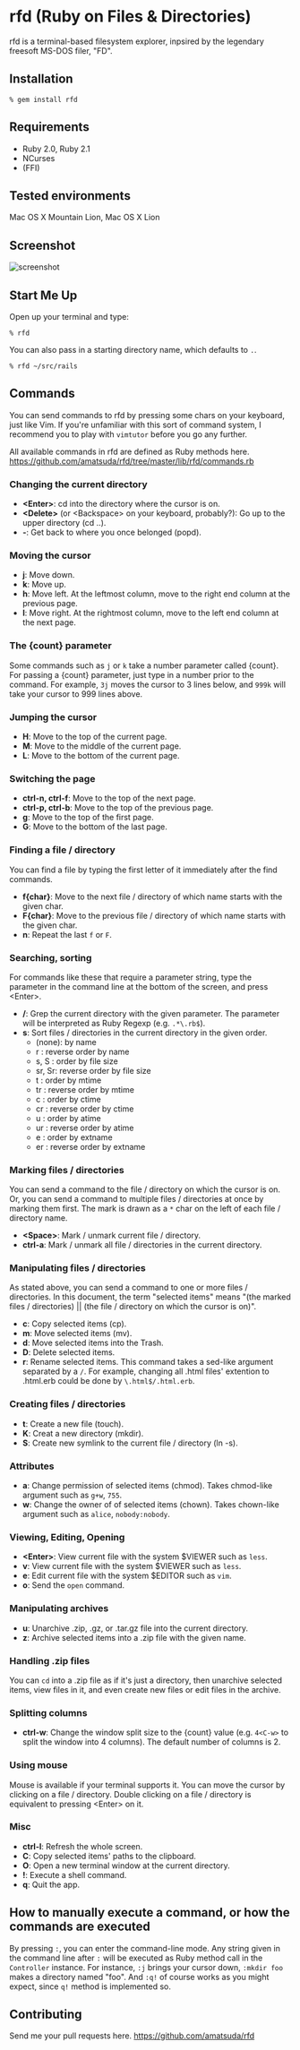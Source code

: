 # rfd (Ruby on Files & Directories)

rfd is a terminal-based filesystem explorer, inpsired by the legendary freesoft MS-DOS filer, "FD".

## Installation

    % gem install rfd

## Requirements

* Ruby 2.0, Ruby 2.1
* NCurses
* (FFI)

## Tested environments

Mac OS X Mountain Lion, Mac OS X Lion

## Screenshot

![screenshot](https://www.evernote.com/shard/s20/sh/a0a275ee-39b5-4ba4-9374-8534f4ee2a24/377c504f45f17a75eb2ea12bd015b6ee/deep/0/rfd_screenshot.png)

## Start Me Up

Open up your terminal and type:

    % rfd

You can also pass in a starting directory name, which defaults to `.`.

    % rfd ~/src/rails

## Commands

You can send commands to rfd by pressing some chars on your keyboard, just like Vim.
If you're unfamiliar with this sort of command system, I recommend you to play with `vimtutor` before you go any further.

All available commands in rfd are defined as Ruby methods here. https://github.com/amatsuda/rfd/tree/master/lib/rfd/commands.rb

### Changing the current directory

* **\<Enter\>**: cd into the directory where the cursor is on.
* **\<Delete\>** (or \<Backspace\> on your keyboard, probably?): Go up to the upper directory (cd ..).
* **-**: Get back to where you once belonged (popd).

### Moving the cursor

* **j**: Move down.
* **k**: Move up.
* **h**: Move left. At the leftmost column, move to the right end column at the previous page.
* **l**: Move right. At the rightmost column, move to the left end column at the next page.

### The {count} parameter

Some commands such as `j` or `k` take a number parameter called {count}. For passing a {count} parameter, just type in a number prior to the command.
For example, `3j` moves the cursor to 3 lines below, and `999k` will take your cursor to 999 lines above.

### Jumping the cursor

* **H**: Move to the top of the current page.
* **M**: Move to the middle of the current page.
* **L**: Move to the bottom of the current page.

### Switching the page

* **ctrl-n, ctrl-f**: Move to the top of the next page.
* **ctrl-p, ctrl-b**: Move to the top of the previous page.
* **g**: Move to the top of the first page.
* **G**: Move to the bottom of the last page.

### Finding a file / directory

You can find a file by typing the first letter of it immediately after the find commands.

* **f{char}**: Move to the next file / directory of which name starts with the given char.
* **F{char}**: Move to the previous file / directory of which name starts with the given char.
* **n**: Repeat the last `f` or `F`.

### Searching, sorting

For commands like these that require a parameter string, type the parameter in the command line at the bottom of the screen, and press \<Enter\>.

* **/**: Grep the current directory with the given parameter. The parameter will be interpreted as Ruby Regexp (e.g. `.*\.rb$`).
* **s**: Sort files / directories in the current directory in the given order.
    * (none): by name
    * r     : reverse order by name
    * s, S  : order by file size
    * sr, Sr: reverse order by file size
    * t     : order by mtime
    * tr    : reverse order by mtime
    * c     : order by ctime
    * cr    : reverse order by ctime
    * u     : order by atime
    * ur    : reverse order by atime
    * e     : order by extname
    * er    : reverse order by extname

### Marking files / directories

You can send a command to the file / directory on which the cursor is on. Or, you can send a command to multiple files / directories at once by marking them first.
The mark is drawn as a `*` char on the left of each file / directory name.

* **\<Space\>**: Mark / unmark current file / directory.
* **ctrl-a**: Mark / unmark all file / directories in the current directory.

### Manipulating files / directories

As stated above, you can send a command to one or more files / directories. In this document, the term "selected items" means "(the marked files / directories) || (the file / directory on which the cursor is on)".

* **c**: Copy selected items (cp).
* **m**: Move selected items (mv).
* **d**: Move selected items into the Trash.
* **D**: Delete selected items.
* **r**: Rename selected items. This command takes a sed-like argument separated by a `/`. For example, changing all .html files' extention to .html.erb could be done by `\.html$/.html.erb`.

### Creating files / directories

* **t**: Create a new file (touch).
* **K**: Creat a new directory (mkdir).
* **S**: Create new symlink to the current file / directory (ln -s).

### Attributes

* **a**: Change permission of selected items (chmod). Takes chmod-like argument such as `g+w`, `755`.
* **w**: Change the owner of of selected items (chown). Takes chown-like argument such as `alice`, `nobody:nobody`.

### Viewing, Editing, Opening

* **\<Enter\>**: View current file with the system $VIEWER such as `less`.
* **v**: View current file with the system $VIEWER such as `less`.
* **e**: Edit current file with the system $EDITOR such as `vim`.
* **o**: Send the `open` command.

### Manipulating archives

* **u**: Unarchive .zip, .gz, or .tar.gz file into the current directory.
* **z**: Archive selected items into a .zip file with the given name.

### Handling .zip files

You can `cd` into a .zip file as if it's just a directory, then unarchive selected items, view files in it, and even create new files or edit files in the archive.

### Splitting columns

* **ctrl-w**: Change the window split size to the {count} value (e.g. `4<C-w>` to split the window into 4 columns). The default number of columns is 2.

### Using mouse

Mouse is available if your terminal supports it. You can move the cursor by clicking on a file / directory. Double clicking on a file / directory is equivalent to pressing \<Enter\> on it.

### Misc

* **ctrl-l**: Refresh the whole screen.
* **C**: Copy selected items' paths to the clipboard.
* **O**: Open a new terminal window at the current directory.
* **!**: Execute a shell command.
* **q**: Quit the app.

## How to manually execute a command, or how the commands are executed

By pressing `:`, you can enter the command-line mode. Any string given in the command line after `:` will be executed as Ruby method call in the `Controller` instance.
For instance, `:j` brings your cursor down, `:mkdir foo` makes a directory named "foo". And `:q!` of course works as you might expect, since `q!` method is implemented so.

## Contributing

Send me your pull requests here. https://github.com/amatsuda/rfd
